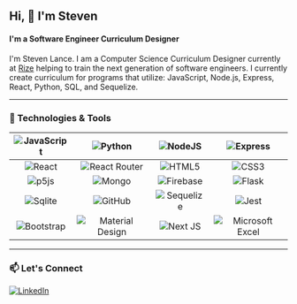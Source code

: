 ## Hi, 👋 I'm Steven
#### I'm a Software Engineer Curriculum Designer

I'm Steven Lance. I am a Computer Science Curriculum Designer currently at [Rize]([https://www.multiverse.io/en-US](https://rize.education/)) helping to train the next generation of software engineers. I currently create curriculum for programs that utilize: JavaScript, Node.js, Express, React, Python, SQL, and Sequelize.

---
### 🔧 Technologies & Tools

| ![JavaScript](https://img.shields.io/badge/JavaScript-323330?style=for-the-badge&logo=javascript&logoColor=F7DF1E) | ![Python](https://img.shields.io/badge/Python-FFD43B?style=for-the-badge&logo=python&logoColor=blue) | ![NodeJS](https://img.shields.io/badge/Node.js-339933?style=for-the-badge&logo=nodedotjs&logoColor=white) | ![Express](https://img.shields.io/badge/Express.js-000000?style=for-the-badge&logo=express&logoColor=white) | 
| :-------------: |:-------------:| :-------------:| :-------------: |
| ![React](https://img.shields.io/badge/React-20232A?style=for-the-badge&logo=react&logoColor=61DAFB) | ![React Router](https://img.shields.io/badge/React_Router-CA4245?style=for-the-badge&logo=react-router&logoColor=white) | ![HTML5](https://img.shields.io/badge/HTML5-E34F26?style=for-the-badge&logo=html5&logoColor=white) | ![CSS3](https://img.shields.io/badge/CSS3-1572B6?style=for-the-badge&logo=css3&logoColor=white) |
| ![p5js](https://img.shields.io/badge/p5.js-ED225D?style=for-the-badge&logo=p5.js&logoColor=FFFFFF) | ![Mongo](https://img.shields.io/badge/MongoDB-4EA94B?style=for-the-badge&logo=mongodb&logoColor=white) | ![Firebase](https://img.shields.io/badge/firebase-ffca28?style=for-the-badge&logo=firebase&logoColor=black) | ![Flask](https://img.shields.io/badge/Flask-000000?style=for-the-badge&logo=flask&logoColor=white) |
| ![Sqlite](https://img.shields.io/badge/SQLite-07405E?style=for-the-badge&logo=sqlite&logoColor=white) | ![GitHub](https://img.shields.io/badge/github-%23121011.svg?style=for-the-badge&logo=github&logoColor=white) | ![Sequelize](https://img.shields.io/badge/Sequelize-52B0E7?style=for-the-badge&logo=Sequelize&logoColor=white) | ![Jest](https://img.shields.io/badge/Jest-C21325?style=for-the-badge&logo=jest&logoColor=white)|![Git](https://img.shields.io/badge/git-%23F05033.svg?style=for-the-badge&logo=git&logoColor=white)|
![Bootstrap](https://img.shields.io/badge/Bootstrap-563D7C?style=for-the-badge&logo=bootstrap&logoColor=white) |![Material Design](https://img.shields.io/badge/material%20design-757575?style=for-the-badge&logo=material%20design&logoColor=white) | ![Next JS](https://img.shields.io/badge/Next-black?style=for-the-badge&logo=next.js&logoColor=white) | ![Microsoft Excel](https://img.shields.io/badge/Microsoft_Excel-217346?style=for-the-badge&logo=microsoft-excel&logoColor=white)|

---
### 📫 Let's Connect
<a href="https://www.linkedin.com/in/steven-lance-64a68b51/">![LinkedIn](https://img.shields.io/badge/linkedin-%230077B5.svg?style=for-the-badge&logo=linkedin&logoColor=white)</a>
